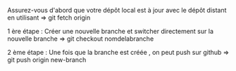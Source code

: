 Assurez-vous d'abord que votre dépôt local est à jour avec le dépôt distant en utilisant => git fetch origin

1 ère étape : Créer une nouvelle branche et switcher directement sur la nouvelle branche => git checkout nomdelabranche

2 ème étape : Une fois que la branche est créée , on peut push sur github => git push origin new-branch

